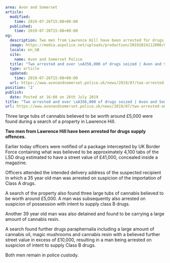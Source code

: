 ```yaml
area: Avon and Somerset
article:
  modified:
    time: 2019-07-26T15:08+00:00
  published:
    time: 2019-07-26T15:08+00:00
og:
  description: Two men from Lawrence Hill have been arrested for drugs supply offences.
  image: https://media.aspolice.net/uploads/production/20191024112000/Cannabis-seized.png
  locale: en_GB
  site:
    name: Avon and Somerset Police
  title: "Two arrested and over \xA356,000 of drugs seized | Avon and Somerset Police"
  type: article
  updated:
    time: 2019-07-26T15:08+00:00
  url: https://www.avonandsomerset.police.uk/news/2019/07/two-arrested-and-over-56000-of-drugs-seized/
position: '2'
publish:
  date: Posted at 16:08 on 26th July 2019
title: "Two arrested and over \xA356,000 of drugs seized | Avon and Somerset Police"
url: https://www.avonandsomerset.police.uk/news/2019/07/two-arrested-and-over-56000-of-drugs-seized/
```

Three large tubs of cannabis believed to be worth around £5,000 were found during a search of a property in Lawrence Hill.

**Two men from Lawrence Hill have been arrested for drugs supply offences.**

Earlier today officers were notified of a package intercepted by UK Border Force containing what was believed to be approximately 4,100 tabs of the LSD drug estimated to have a street value of £41,000, concealed inside a magazine.

Officers attended the intended delivery address of the suspected recipient in which a 35 year old man was arrested on suspicion of the importation of Class A drugs.

A search of the property also found three large tubs of cannabis believed to be worth around £5,000. A man was subsequently also arrested on suspicion of possession with intent to supply class B drugs.

Another 39 year old man was also detained and found to be carrying a large amount of cannabis resin.

A search found further drugs paraphernalia including a large amount of cannabis oil, magic mushrooms and cannabis resin with a believed further street value in excess of £10,000, resulting in a man being arrested on suspicion of intent to supply Class B drugs.

Both men remain in police custody.
